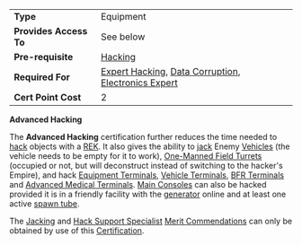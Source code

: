 |                        |                                                                                                                         |
| ---------------------- | ----------------------------------------------------------------------------------------------------------------------- |
| **Type**               | Equipment                                                                                                               |
| **Provides Access To** | See below                                                                                                               |
| **Pre-requisite**      | [Hacking](<Hacking_(Certification).md>)                                                                                 |
| **Required For**       | [Expert Hacking](Expert_Hacking.md), [Data Corruption](Data_Corruption.md), [Electronics Expert](Electronics_Expert.md) |
| **Cert Point Cost**    | 2                                                                                                                       |

**Advanced Hacking**

The **Advanced Hacking** certification further reduces the time needed to
[hack](../terminology/Hack.md) objects with a
[REK](../weapons/Remote_Electronics_Kit.md). It also gives the ability to
[jack](../terminology/Jack.md) Enemy [Vehicles](../vehicles/Vehicle.md) (the
vehicle needs to be empty for it to work),
[One-Manned Field Turrets](../weapons/One-Manned_Field_Turret.md) (occupied or
not, but will deconstruct instead of switching to the hacker's Empire), and hack
[Equipment Terminals](../items/Equipment_Terminal.md),
[Vehicle Terminals](../locations/Vehicle_Terminal.md),
[BFR Terminals](../items/BFR_Shed.md) and
[Advanced Medical Terminals](../items/Advanced_Medical_Terminal.md).
[Main Consoles](../items/Main_Terminal.md) can also be hacked provided it is in
a friendly facility with the [generator](../items/Generator.md) online and at
least one active [spawn tube](../items/Respawn_Tube.md).

The [Jacking](<../merits/Jacking_(Merit).md>) and
[Hack Support Specialist](../merits/Hack_Support_Specialist.md)
[Merit Commendations](../merits/index.md) can only be obtained by
use of this [Certification](Certification.md).
